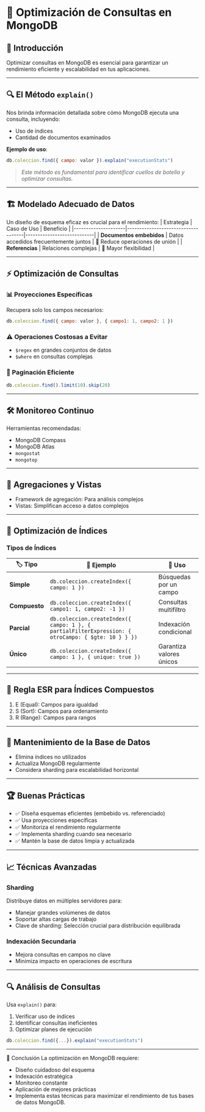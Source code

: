 # 🚀 Optimización de Consultas en MongoDB

## 📌 Introducción
Optimizar consultas en MongoDB es esencial para garantizar un rendimiento eficiente y escalabilidad en tus aplicaciones.

---

## 🔍 El Método `explain()`
Nos brinda información detallada sobre cómo MongoDB ejecuta una consulta, incluyendo:
- Uso de índices
- Cantidad de documentos examinados

**Ejemplo de uso**:
```javascript
db.coleccion.find({ campo: valor }).explain("executionStats")
```
> *Este método es fundamental para identificar cuellos de botella y optimizar consultas.*

---

## 🏗️ Modelado Adecuado de Datos
Un diseño de esquema eficaz es crucial para el rendimiento:
| Estrategia          | Caso de Uso                        | Beneficio                  |
|---------------------|------------------------------------|----------------------------|
| **Documentos embebidos** | Datos accedidos frecuentemente juntos | 🚀 Reduce operaciones de unión |
| **Referencias**         | Relaciones complejas                | 🧩 Mayor flexibilidad         |

---

## ⚡ Optimización de Consultas
### 📊 Proyecciones Específicas
Recupera solo los campos necesarios:
```javascript
db.coleccion.find({ campo: valor }, { campo1: 1, campo2: 1 })
```
### ⚠️ Operaciones Costosas a Evitar
- `$regex` en grandes conjuntos de datos
- `$where` en consultas complejas

### 📑 Paginación Eficiente
```javascript
db.coleccion.find().limit(10).skip(20)
```

---

## 🛠️ Monitoreo Continuo
Herramientas recomendadas:
- MongoDB Compass
- MongoDB Atlas
- `mongostat`
- `mongotop`

---

## 🔄 Agregaciones y Vistas
- Framework de agregación: Para análisis complejos
- Vistas: Simplifican acceso a datos complejos

---

## 📌 Optimización de Índices
### Tipos de Índices
| 🏷️ **Tipo**   | 📝 **Ejemplo**                                                                 | 🎯 **Uso**                     |
|--------------|-------------------------------------------------------------------------------|-------------------------------|
| **Simple**    | `db.coleccion.createIndex({ campo: 1 })`                                     | Búsquedas por un campo        |
| **Compuesto** | `db.coleccion.createIndex({ campo1: 1, campo2: -1 })`                        | Consultas multifiltro         |
| **Parcial**   | `db.coleccion.createIndex({ campo: 1 }, { partialFilterExpression: { otroCampo: { $gte: 10 } } })` | Indexación condicional       |
| **Único**     | `db.coleccion.createIndex({ campo: 1 }, { unique: true })`                   | Garantiza valores únicos      |

---

## 🎯 Regla ESR para Índices Compuestos
1. E (Equal): Campos para igualdad
2. S (Sort): Campos para ordenamiento
3. R (Range): Campos para rangos

---

## 🧹 Mantenimiento de la Base de Datos
- Elimina índices no utilizados
- Actualiza MongoDB regularmente
- Considera sharding para escalabilidad horizontal

---

## 🏆 Buenas Prácticas
- ✅ Diseña esquemas eficientes (embebido vs. referenciado)
- ✅ Usa proyecciones específicas
- ✅ Monitoriza el rendimiento regularmente
- ✅ Implementa sharding cuando sea necesario
- ✅ Mantén la base de datos limpia y actualizada

---

## 📈 Técnicas Avanzadas
### Sharding
Distribuye datos en múltiples servidores para:
- Manejar grandes volúmenes de datos
- Soportar altas cargas de trabajo
- Clave de sharding: Selección crucial para distribución equilibrada

### Indexación Secundaria
- Mejora consultas en campos no clave
- Minimiza impacto en operaciones de escritura

---

## 🔍 Análisis de Consultas
Usa `explain()` para:
1. Verificar uso de índices
2. Identificar consultas ineficientes
3. Optimizar planes de ejecución

```javascript
db.coleccion.find({...}).explain("executionStats")
```

---

🏁 Conclusión
La optimización en MongoDB requiere:
- Diseño cuidadoso del esquema
- Indexación estratégica
- Monitoreo constante
- Aplicación de mejores prácticas
- Implementa estas técnicas para maximizar el rendimiento de tus bases de datos MongoDB.
